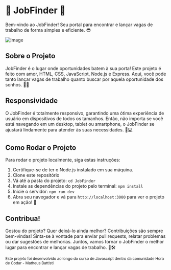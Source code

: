 # 🚀 JobFinder 🎉

Bem-vindo ao JobFinder! Seu portal para encontrar e lançar vagas de trabalho de forma simples e eficiente. 😎

![image](https://github.com/Luan-Neumann-Dev/JobFinder/assets/155394874/9ff0f3bc-44ad-41ab-aa54-9965c4235624)

## Sobre o Projeto

JobFinder é o lugar onde oportunidades batem à sua porta! Este projeto é feito com amor, HTML, CSS, JavaScript, Node.js e Express. Aqui, você pode tanto lançar vagas de trabalho quanto buscar por aquela oportunidade dos sonhos. 💼✨

## Responsividade

O JobFinder é totalmente responsivo, garantindo uma ótima experiência de usuário em dispositivos de todos os tamanhos. Então, não importa se você está navegando em um desktop, tablet ou smartphone, o JobFinder se ajustará lindamente para atender às suas necessidades. 📱💻

## Como Rodar o Projeto

Para rodar o projeto localmente, siga estas instruções:

1. Certifique-se de ter o Node.js instalado em sua máquina.
2. Clone este repositório
3. Vá até a pasta do projeto: `cd JobFinder`
4. Instale as dependências do projeto pelo terminal: `npm install`
5. Inicie o servidor: `npm run dev`
6. Abra seu navegador e vá para `http://localhost:3000` para ver o projeto em ação! 🌟

## Contribua!
Gostou do projeto? Quer deixá-lo ainda melhor? Contribuições são sempre bem-vindas! Sinta-se à vontade para enviar pull requests, relatar problemas ou dar sugestões de melhorias. Juntos, vamos tornar o JobFinder o melhor lugar para encontrar e lançar vagas de trabalho. 💪🛠️

<sub>Este projeto foi desenvolvido ao longo do curso de Javascript dentro da comunidade Hora de Codar - Matheus Battisti</sub>

